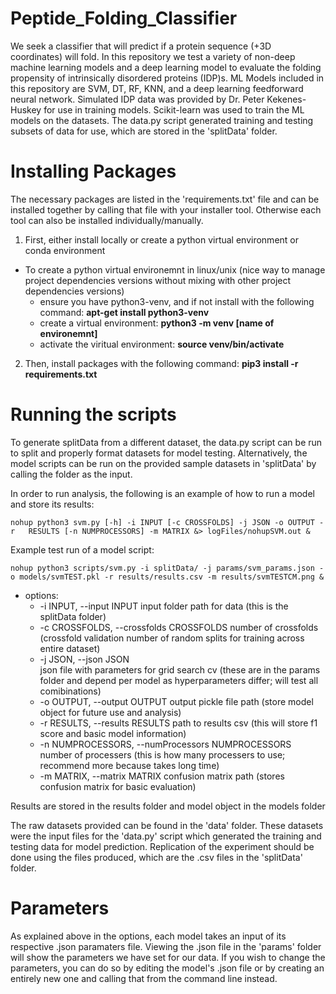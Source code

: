 # Peptide_Folding_Classifier

We seek a classifier that will predict if a protein sequence (+3D coordinates) will fold. In this repository we test a variety of non-deep machine learning models and a deep learning model to evaluate the folding propensity of intrinsically disordered proteins (IDP)s. ML Models included in this repository are SVM, DT, RF, KNN, and a deep learning feedforward neural network. Simulated IDP data was provided by Dr. Peter Kekenes-Huskey for use in training models. Scikit-learn was used to train the ML models on the datasets. The data.py script generated training and testing subsets of data for use, which are stored in the 'splitData' folder.

# Installing Packages

The necessary packages are listed in the 'requirements.txt' file and can be installed together by calling that file with your installer tool. Otherwise each tool can also be installed individually/manually.
1. First, either install locally or create a python virtual environment or conda environment
  - To create a python virtual environemnt in linux/unix (nice way to manage project dependencies versions without mixing with other project dependencies versions)
    - ensure you have python3-venv, and if not install with the following command: **apt-get install python3-venv**
    - create a virtual environment: **python3 -m venv [name of environemnt]**
    - activate the viritual environment: **source venv/bin/activate**
2. Then, install packages with the following command: **pip3 install -r requirements.txt**

# Running the scripts

To generate splitData from a different dataset, the data.py script can be run to split and properly format datasets for model testing. Alternatively, the model scripts can be run on the provided sample datasets in 'splitData' by calling the folder as the input.

In order to run analysis, the following is an example of how to run a model and store its results:

```
nohup python3 svm.py [-h] -i INPUT [-c CROSSFOLDS] -j JSON -o OUTPUT -r   RESULTS [-n NUMPROCESSORS] -m MATRIX &> logFiles/nohupSVM.out &
```

Example test run of a model script:

```
nohup python3 scripts/svm.py -i splitData/ -j params/svm_params.json -o models/svmTEST.pkl -r results/results.csv -m results/svmTESTCM.png &
```

  - options:
    - -i INPUT, --input INPUT
                          input folder path for data (this is the splitData folder)
    - -c CROSSFOLDS, --crossfolds CROSSFOLDS
                          number of crossfolds (crossfold validation number of random splits for training across entire dataset)
    - -j JSON, --json JSON  
                          json file with parameters for grid search cv (these are in the params folder and depend per model as hyperparameters differ; will test all comibinations)
    - -o OUTPUT, --output OUTPUT
                          output pickle file path (store model object for future use and analysis)
    - -r RESULTS, --results RESULTS
                          path to results csv (this will store f1 score and basic model information)
    - -n NUMPROCESSORS, --numProcessors NUMPROCESSORS
                          number of processers (this is how many processers to use; recommend more because takes long time)
    - -m MATRIX, --matrix MATRIX
                          confusion matrix path (stores confusion matrix for basic evaluation)

Results are stored in the results folder and model object in the models folder

The raw datasets provided can be found in the 'data' folder. These datasets were the input files for the 'data.py' script which generated the training and testing data for model prediction. Replication of the experiment should be done using the files produced, which are the .csv files in the 'splitData' folder.


# Parameters

As explained above in the options, each model takes an input of its respective .json paramaters file. Viewing the .json file in the 'params' folder will show the parameters we have set for our data. If you wish to change the parameters, you can do so by editing the model's .json file or by creating an entirely new one and calling that from the command line instead.
